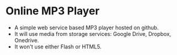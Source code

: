 # Online MP3 Player

- A simple web service based MP3 player hosted on github.
- It will use media from storage services: Google Drive, Dropbox, Onedrive.
- It won't use either Flash or HTML5.

